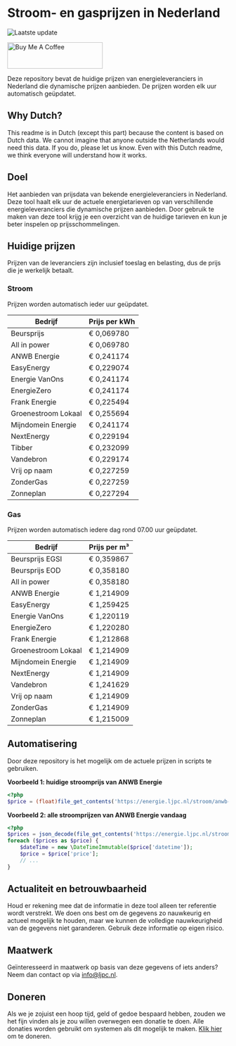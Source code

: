 # Stroom- en gasprijzen in Nederland

![Laatste update](https://img.shields.io/badge/laatste%20update-2025--05--28%2010%3A00%20CET-brightgreen)

<a href="https://www.buymeacoffee.com/Lars-" target="_blank"><img src="https://cdn.buymeacoffee.com/buttons/v2/default-orange.png" alt="Buy Me A Coffee" height="60" style="height: 60px !important;width: 217px !important;" ></a>

Deze repository bevat de huidige prijzen van energieleveranciers in Nederland die dynamische prijzen aanbieden. De prijzen worden elk uur automatisch geüpdatet.

## Why Dutch?

This readme is in Dutch (except this part) because the content is based on Dutch data. We cannot imagine that anyone outside the Netherlands would need this data. If you do, please let us know. Even with this Dutch readme, we think
everyone will understand how it works.

## Doel

Het aanbieden van prijsdata van bekende energieleveranciers in Nederland. Deze tool haalt elk uur de actuele energietarieven op van verschillende energieleveranciers die dynamische prijzen aanbieden. Door gebruik te maken van deze tool
krijg je een overzicht van de huidige tarieven en kun je beter inspelen op prijsschommelingen.

## Huidige prijzen

Prijzen van de leveranciers zijn inclusief toeslag en belasting, dus de prijs die je werkelijk betaalt.

### Stroom

Prijzen worden automatisch ieder uur geüpdatet.

 Bedrijf | Prijs per kWh 
---------|---------------
Beursprijs | € 0,069780
All in power | € 0,069780
ANWB Energie | € 0,241174
EasyEnergy | € 0,229074
Energie VanOns | € 0,241174
EnergieZero | € 0,241174
Frank Energie | € 0,225494
Groenestroom Lokaal | € 0,255694
Mijndomein Energie | € 0,241174
NextEnergy | € 0,229194
Tibber | € 0,232099
Vandebron | € 0,229174
Vrij op naam | € 0,227259
ZonderGas | € 0,227259
Zonneplan | € 0,227294


### Gas

Prijzen worden automatisch iedere dag rond 07.00 uur geüpdatet.

 Bedrijf | Prijs per m³ 
---------|--------------
Beursprijs EGSI | € 0,359867
Beursprijs EOD | € 0,358180
All in power | € 0,358180
ANWB Energie | € 1,214909
EasyEnergy | € 1,259425
Energie VanOns | € 1,220119
EnergieZero | € 1,220280
Frank Energie | € 1,212868
Groenestroom Lokaal | € 1,214909
Mijndomein Energie | € 1,214909
NextEnergy | € 1,214909
Vandebron | € 1,241629
Vrij op naam | € 1,214909
ZonderGas | € 1,214909
Zonneplan | € 1,215009


## Automatisering

Door deze repository is het mogelijk om de actuele prijzen in scripts te gebruiken.

**Voorbeeld 1: huidige stroomprijs van ANWB Energie**

```php
<?php
$price = (float)file_get_contents('https://energie.ljpc.nl/stroom/anwb-energie-nu.txt');

```

**Voorbeeld 2: alle stroomprijzen van ANWB Energie vandaag**

```php
<?php
$prices = json_decode(file_get_contents('https://energie.ljpc.nl/stroom/all-in-power-vandaag.json'),true);
foreach ($prices as $price) {
    $dateTime = new \DateTimeImmutable($price['datetime']);
    $price = $price['price'];
    // ...
}
```

## Actualiteit en betrouwbaarheid

Houd er rekening mee dat de informatie in deze tool alleen ter referentie wordt verstrekt. We doen ons best om de gegevens zo nauwkeurig en actueel mogelijk te houden, maar we kunnen de volledige nauwkeurigheid van de gegevens niet
garanderen. Gebruik deze informatie op eigen risico.

## Maatwerk

Geïnteresseerd in maatwerk op basis van deze gegevens of iets anders? Neem dan contact op
via [info@ljpc.nl](mailto:info@ljpc.nl?subject=Energie%20prijzen).

## Doneren

Als we je zojuist een hoop tijd, geld of gedoe bespaard hebben, zouden we het fijn vinden als je zou willen overwegen een
donatie te doen. Alle donaties worden gebruikt om systemen als dit mogelijk te
maken. [Klik hier](https://www.buymeacoffee.com/Lars-) om te doneren.
